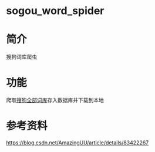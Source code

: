 # sogou_word_spider

# 简介
搜狗词库爬虫

# 功能
爬取[搜狗全部词库][1]存入数据库并下载到本地

# 参考资料
https://blog.csdn.net/AmazingUU/article/details/83422267

  [1]: https://pinyin.sogou.com/dict/cate/index/167